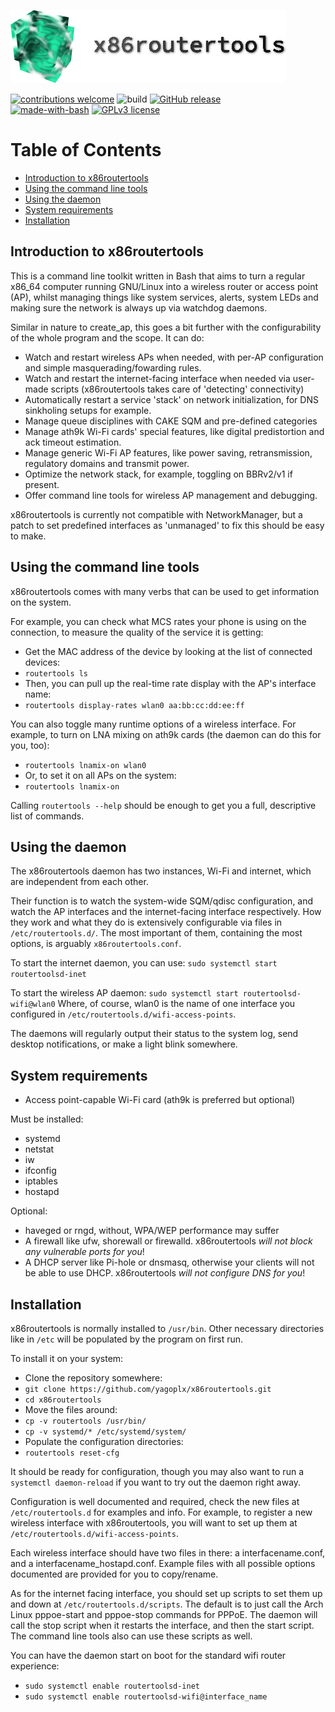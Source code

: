 ![new_banner](https://github.com/yagoplx/x86routertools/raw/main/brand/newbanner.png)  

[![contributions welcome](https://img.shields.io/badge/contributions-welcome-brightgreen.svg?style=flat)](https://github.com/yagoplx/x86routertools/issues)
![build](https://github.com/yagoplx/x86routertools/actions/workflows/postwork.yml/badge.svg)
[![GitHub release](https://img.shields.io/github/release/Naereen/StrapDown.js.svg)](https://GitHub.com/yagoplx/x86routertools/releases/)  
[![made-with-bash](https://img.shields.io/badge/Made%20with-Bash-1f425f.svg)](https://www.gnu.org/software/bash/)
[![GPLv3 license](https://img.shields.io/badge/License-GPLv3-blue.svg)](http://perso.crans.org/besson/LICENSE.html)
# Table of Contents
* [Introduction to x86routertools](#whatis)
* [Using the command line tools](#cmdline)
* [Using the daemon](#daemon)
* [System requirements](#sysreq)
* [Installation](#install)
## <a name="whatis"></a>Introduction to x86routertools
This is a command line toolkit written in Bash that aims to turn a regular x86_64 computer running GNU/Linux into a wireless router or access point (AP), whilst managing things like system services, alerts, system LEDs and making sure the network is always up via watchdog daemons.

Similar in nature to create_ap, this goes a bit further with the configurability of the whole program and the scope. It can do:
* Watch and restart wireless APs when needed, with per-AP configuration and simple masquerading/fowarding rules.
* Watch and restart the internet-facing interface when needed via user-made scripts (x86routertools takes care of 'detecting' connectivity)
* Automatically restart a service 'stack' on network initialization, for DNS sinkholing setups for example.
* Manage queue disciplines with CAKE SQM and pre-defined categories
* Manage ath9k Wi-Fi cards' special features, like digital predistortion and ack timeout estimation.
* Manage generic Wi-Fi AP features, like power saving, retransmission, regulatory domains and transmit power.
* Optimize the network stack, for example, toggling on BBRv2/v1 if present.
* Offer command line tools for wireless AP management and debugging.

x86routertools is currently not compatible with NetworkManager, but a patch to set predefined interfaces as 'unmanaged' to fix this should be easy to make.

## <a name="cmdline"></a>Using the command line tools
x86routertools comes with many verbs that can be used to get information on the system. 

For example, you can check what MCS rates your phone is using on the connection, to measure the quality of the service it is getting:
* Get the MAC address of the device by looking at the list of connected devices:
* `routertools ls`
* Then, you can pull up the real-time rate display with the AP's interface name:
* `routertools display-rates wlan0 aa:bb:cc:dd:ee:ff`

You can also toggle many runtime options of a wireless interface. For example, to turn on LNA mixing on ath9k cards (the daemon can do this for you, too):
* `routertools lnamix-on wlan0`
* Or, to set it on all APs on the system:
* `routertools lnamix-on`

Calling `routertools --help` should be enough to get you a full, descriptive list of commands.

## <a name="daemon"></a>Using the daemon
The x86routertools daemon has two instances, Wi-Fi and internet, which are independent from each other.

Their function is to watch the system-wide SQM/qdisc configuration, and watch the AP interfaces and the internet-facing interface respectively. How they work and what they do is extensively configurable via files in `/etc/routertools.d/`. The most important of them, containing the most options, is arguably `x86routertools.conf`.

To start the internet daemon, you can use:
`sudo systemctl start routertoolsd-inet`

To start the wireless AP daemon:
`sudo systemctl start routertoolsd-wifi@wlan0`
Where, of course, wlan0 is the name of one interface you configured in `/etc/routertools.d/wifi-access-points`.

The daemons will regularly output their status to the system log, send desktop notifications, or make a light blink somewhere.

## <a name="sysreq"></a>System requirements
* Access point-capable Wi-Fi card (ath9k is preferred but optional)

Must be installed:
* systemd
* netstat
* iw
* ifconfig
* iptables
* hostapd

Optional:
* haveged or rngd, without, WPA/WEP performance may suffer
* A firewall like ufw, shorewall or firewalld. x86routertools *will not block any vulnerable ports for you*!
* A DHCP server like Pi-hole or dnsmasq, otherwise your clients will not be able to use DHCP. x86routertools *will not configure DNS for you*!
## <a name="install"></a>Installation
x86routertools is normally installed to `/usr/bin`. Other necessary directories like in `/etc` will be populated by the program on first run.

To install it on your system:
* Clone the repository somewhere:
* `git clone https://github.com/yagoplx/x86routertools.git`
* `cd x86routertools`
* Move the files around:
* `cp -v routertools /usr/bin/`
* `cp -v systemd/* /etc/systemd/system/`
* Populate the configuration directories:
* `routertools reset-cfg`

It should be ready for configuration, though you may also want to run a `systemctl daemon-reload` if you want to try out the daemon right away.

Configuration is well documented and required, check the new files at `/etc/routertools.d` for examples and info. For example, to register a new wireless interface with x86routertools, you will want to set up them at `/etc/routertools.d/wifi-access-points`.

Each wireless interface should have two files in there: a interfacename.conf, and a interfacename_hostapd.conf. Example files with all possible options documented are provided for you to copy/rename.

As for the internet facing interface, you should set up scripts to set them up and down at `/etc/routertools.d/scripts`. The default is to just call the Arch Linux pppoe-start and pppoe-stop commands for PPPoE. The daemon will call the stop script when it restarts the interface, and then the start script. The command line tools also can use these scripts as well.

You can have the daemon start on boot for the standard wifi router experience:
* `sudo systemctl enable routertoolsd-inet`
* `sudo systemctl enable routertoolsd-wifi@interface_name`
